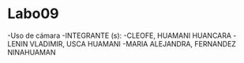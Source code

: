 # Labo09
-Uso de cámara
-INTEGRANTE (s): 
-CLEOFE, HUAMANI HUANCARA
-LENIN VLADIMIR, USCA HUAMANI
-MARIA ALEJANDRA, FERNANDEZ NINAHUAMAN

